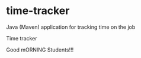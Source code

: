 # time-tracker
Java (Maven) application for tracking time on the job

Time tracker

Good mORNING Students!!!
